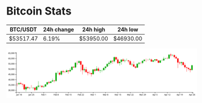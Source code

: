 # Bitcoin Stats

BTC/USDT|24h change|24h high|24h low|
|---|---|---|---|
|$53517.47|6.19%|$53950.00|$46930.00|

<img src="./chart.svg">
